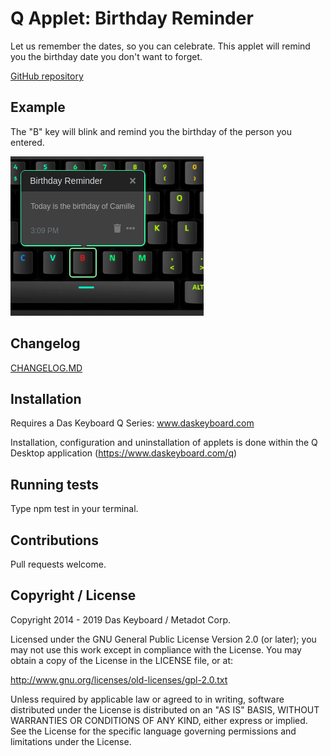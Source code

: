 # Q Applet: Birthday Reminder

Let us remember the dates, so you can celebrate.
This applet will remind you the birthday date you don't want to forget.

[GitHub repository](https://github.com/daskeyboard/daskeyboard-applet--birthday-reminder)

## Example

The "B" key will blink and remind you the birthday of the person you entered.

![Birthday Reminder on a Das Keyboard Q](assets/image.png "Birthday Reminder result")

## Changelog

[CHANGELOG.MD](CHANGELOG.md)

## Installation

Requires a Das Keyboard Q Series: www.daskeyboard.com

Installation, configuration and uninstallation of applets is done within
the Q Desktop application (https://www.daskeyboard.com/q)

## Running tests

Type npm test in your terminal.

## Contributions

Pull requests welcome.

## Copyright / License

Copyright 2014 - 2019 Das Keyboard / Metadot Corp.

Licensed under the GNU General Public License Version 2.0 (or later);
you may not use this work except in compliance with the License.
You may obtain a copy of the License in the LICENSE file, or at:

   http://www.gnu.org/licenses/old-licenses/gpl-2.0.txt

Unless required by applicable law or agreed to in writing, software
distributed under the License is distributed on an "AS IS" BASIS,
WITHOUT WARRANTIES OR CONDITIONS OF ANY KIND, either express or implied.
See the License for the specific language governing permissions and
limitations under the License.